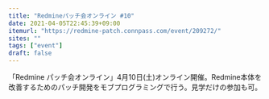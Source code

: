 ```yaml
---
title: "Redmineパッチ会オンライン #10"
date: 2021-04-05T22:45:39+09:00
itemurl: "https://redmine-patch.connpass.com/event/209272/"
sites: ""
tags: ["event"]
draft: false
---
```


「Redmine パッチ会オンライン」4月10日(土)オンライン開催。Redmine本体を改善するためのパッチ開発をモブプログラミングで行う。見学だけの参加も可。
